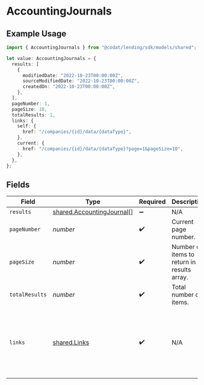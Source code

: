 # AccountingJournals

## Example Usage

```typescript
import { AccountingJournals } from "@codat/lending/sdk/models/shared";

let value: AccountingJournals = {
  results: [
    {
      modifiedDate: "2022-10-23T00:00:00Z",
      sourceModifiedDate: "2022-10-23T00:00:00Z",
      createdOn: "2022-10-23T00:00:00Z",
    },
  ],
  pageNumber: 1,
  pageSize: 10,
  totalResults: 1,
  links: {
    self: {
      href: "/companies/{id}/data/{dataType}",
    },
    current: {
      href: "/companies/{id}/data/{dataType}?page=1&pageSize=10",
    },
  },
};
```

## Fields

| Field                                                                                             | Type                                                                                              | Required                                                                                          | Description                                                                                       | Example                                                                                           |
| ------------------------------------------------------------------------------------------------- | ------------------------------------------------------------------------------------------------- | ------------------------------------------------------------------------------------------------- | ------------------------------------------------------------------------------------------------- | ------------------------------------------------------------------------------------------------- |
| `results`                                                                                         | [shared.AccountingJournal](../../../sdk/models/shared/accountingjournal.md)[]                     | :heavy_minus_sign:                                                                                | N/A                                                                                               |                                                                                                   |
| `pageNumber`                                                                                      | *number*                                                                                          | :heavy_check_mark:                                                                                | Current page number.                                                                              |                                                                                                   |
| `pageSize`                                                                                        | *number*                                                                                          | :heavy_check_mark:                                                                                | Number of items to return in results array.                                                       |                                                                                                   |
| `totalResults`                                                                                    | *number*                                                                                          | :heavy_check_mark:                                                                                | Total number of items.                                                                            |                                                                                                   |
| `links`                                                                                           | [shared.Links](../../../sdk/models/shared/links.md)                                               | :heavy_check_mark:                                                                                | N/A                                                                                               | {<br/>"self": {<br/>"href": "/companies"<br/>},<br/>"current": {<br/>"href": "/companies?page=1\u0026pageSize=10"<br/>}<br/>} |